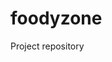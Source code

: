 # foodyzone

Project repository

<!-- Update 2024-11-06T12:43:44+05:30 -->
<!-- Update 2024-11-11T07:06:03+05:30 -->
<!-- Update 2024-11-16T14:06:10+05:30 -->
<!-- Update 2024-11-16T12:58:10+05:30 -->
<!-- Update 2024-11-24T19:33:13+05:30 -->
<!-- Update 2024-11-25T15:21:17+05:30 -->
<!-- Update 2024-11-26T07:02:18+05:30 -->
<!-- Update 2024-12-25T13:39:23+05:30 -->
<!-- Update 2025-01-01T15:18:26+05:30 -->
<!-- Update 2025-01-14T13:51:29+05:30 -->
<!-- Update 2025-02-05T16:56:32+05:30 -->
<!-- Update 2025-02-17T18:05:34+05:30 -->
<!-- Update 2025-02-19T11:52:35+05:30 -->
<!-- Update 2025-03-25T13:23:39+05:30 -->
<!-- Update 2025-04-15T16:59:43+05:30 -->
<!-- Update 2025-04-16T12:13:45+05:30 -->
<!-- Update 2025-04-16T16:37:45+05:30 -->
<!-- Update 2025-04-19T11:39:46+05:30 -->
<!-- Update 2025-04-22T18:15:49+05:30 -->
<!-- Update 2025-04-22T14:33:49+05:30 -->
<!-- Update 2025-04-22T15:31:49+05:30 -->
<!-- Update 2025-05-07T12:56:51+05:30 -->